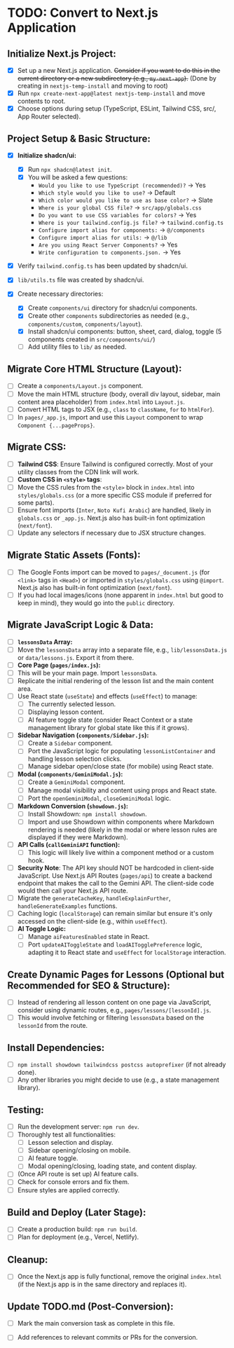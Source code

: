 # TODO: Convert to Next.js Application

## Initialize Next.js Project:

- [x] Set up a new Next.js application. ~~Consider if you want to do this in the current directory or a new subdirectory (e.g., `my-next-app`).~~ (Done by creating in `nextjs-temp-install` and moving to root)
- [x] Run `npx create-next-app@latest nextjs-temp-install` and move contents to root.
- [x] Choose options during setup (TypeScript, ESLint, Tailwind CSS, src/, App Router selected).

## Project Setup & Basic Structure:

- [x] **Initialize shadcn/ui:**
  - [x] Run `npx shadcn@latest init`.
  - [x] You will be asked a few questions:
    - `Would you like to use TypeScript (recommended)?` -> Yes
    - `Which style would you like to use?` -> Default
    - `Which color would you like to use as base color?` -> Slate
    - `Where is your global CSS file?` -> `src/app/globals.css`
    - `Do you want to use CSS variables for colors?` -> Yes
    - `Where is your tailwind.config.js file?` -> `tailwind.config.ts`
    - `Configure import alias for components:` -> `@/components`
    - `Configure import alias for utils:` -> `@/lib`
    - `Are you using React Server Components?` -> Yes
    - `Write configuration to components.json.` -> Yes
- [x] Verify `tailwind.config.ts` has been updated by shadcn/ui.
- [x] `lib/utils.ts` file was created by shadcn/ui.

- [x] Create necessary directories:
  - [x] Create `components/ui` directory for shadcn/ui components.
  - [x] Create other `components` subdirectories as needed (e.g., `components/custom`, `components/layout`).
  - [x] Install shadcn/ui components: button, sheet, card, dialog, toggle (5 components created in `src/components/ui/`)
  - [ ] Add utility files to `lib/` as needed.

## Migrate Core HTML Structure (Layout):

- [ ] Create a `components/Layout.js` component.
- [ ] Move the main HTML structure (body, overall div layout, sidebar, main content area placeholder) from `index.html` into `Layout.js`.
- [ ] Convert HTML tags to JSX (e.g., `class` to `className`, `for` to `htmlFor`).
- [ ] In `pages/_app.js`, import and use this `Layout` component to wrap `Component {...pageProps}`.

## Migrate CSS:

- [ ] **Tailwind CSS**: Ensure Tailwind is configured correctly. Most of your utility classes from the CDN link will work.
- [ ] **Custom CSS in `<style>` tags**:
- [ ] Move the CSS rules from the `<style>` block in `index.html` into `styles/globals.css` (or a more specific CSS module if preferred for some parts).
- [ ] Ensure font imports (`Inter`, `Noto Kufi Arabic`) are handled, likely in `globals.css` or `_app.js`. Next.js also has built-in font optimization (`next/font`).
- [ ] Update any selectors if necessary due to JSX structure changes.

## Migrate Static Assets (Fonts):

- [ ] The Google Fonts import can be moved to `pages/_document.js` (for `<link>` tags in `<Head>`) or imported in `styles/globals.css` using `@import`. Next.js also has built-in font optimization (`next/font`).
- [ ] If you had local images/icons (none apparent in `index.html` but good to keep in mind), they would go into the `public` directory.

## Migrate JavaScript Logic & Data:

- [ ] **`lessonsData` Array:**
- [ ] Move the `lessonsData` array into a separate file, e.g., `lib/lessonsData.js` or `data/lessons.js`. Export it from there.
- [ ] **Core Page (`pages/index.js`):**
- [ ] This will be your main page. Import `lessonsData`.
- [ ] Replicate the initial rendering of the lesson list and the main content area.
- [ ] Use React state (`useState`) and effects (`useEffect`) to manage:
  - [ ] The currently selected lesson.
  - [ ] Displaying lesson content.
  - [ ] AI feature toggle state (consider React Context or a state management library for global state like this if it grows).
- [ ] **Sidebar Navigation (`components/Sidebar.js`):**
  - [ ] Create a `Sidebar` component.
  - [ ] Port the JavaScript logic for populating `lessonListContainer` and handling lesson selection clicks.
  - [ ] Manage sidebar open/close state (for mobile) using React state.
- [ ] **Modal (`components/GeminiModal.js`):**
  - [ ] Create a `GeminiModal` component.
  - [ ] Manage modal visibility and content using props and React state.
  - [ ] Port the `openGeminiModal`, `closeGeminiModal` logic.
- [ ] **Markdown Conversion (`showdown.js`):**
  - [ ] Install Showdown: `npm install showdown`.
  - [ ] Import and use Showdown within components where Markdown rendering is needed (likely in the modal or where lesson rules are displayed if they were Markdown).
- [ ] **API Calls (`callGeminiAPI` function):**
  - [ ] This logic will likely live within a component method or a custom hook.
- [ ] **Security Note**: The API key should NOT be hardcoded in client-side JavaScript. Use Next.js API Routes (`pages/api`) to create a backend endpoint that makes the call to the Gemini API. The client-side code would then call your Next.js API route.
- [ ] Migrate the `generateCacheKey`, `handleExplainFurther`, `handleGenerateExamples` functions.
- [ ] Caching logic (`localStorage`) can remain similar but ensure it's only accessed on the client-side (e.g., within `useEffect`).
- [ ] **AI Toggle Logic:**
  - [ ] Manage `aiFeaturesEnabled` state in React.
  - [ ] Port `updateAIToggleState` and `loadAITogglePreference` logic, adapting it to React state and `useEffect` for `localStorage` interaction.

## Create Dynamic Pages for Lessons (Optional but Recommended for SEO & Structure):

- [ ] Instead of rendering all lesson content on one page via JavaScript, consider using dynamic routes, e.g., `pages/lessons/[lessonId].js`.
- [ ] This would involve fetching or filtering `lessonsData` based on the `lessonId` from the route.

## Install Dependencies:

- [ ] `npm install showdown tailwindcss postcss autoprefixer` (if not already done).
- [ ] Any other libraries you might decide to use (e.g., a state management library).

## Testing:

- [ ] Run the development server: `npm run dev`.
- [ ] Thoroughly test all functionalities:
  - [ ] Lesson selection and display.
  - [ ] Sidebar opening/closing on mobile.
  - [ ] AI feature toggle.
  - [ ] Modal opening/closing, loading state, and content display.
- [ ] (Once API route is set up) AI feature calls.
- [ ] Check for console errors and fix them.
- [ ] Ensure styles are applied correctly.

## Build and Deploy (Later Stage):

- [ ] Create a production build: `npm run build`.
- [ ] Plan for deployment (e.g., Vercel, Netlify).

## Cleanup:

- [ ] Once the Next.js app is fully functional, remove the original `index.html` (if the Next.js app is in the same directory and replaces it).

## Update TODO.md (Post-Conversion):

- [ ] Mark the main conversion task as complete in this file.

- [ ] Add references to relevant commits or PRs for the conversion.

